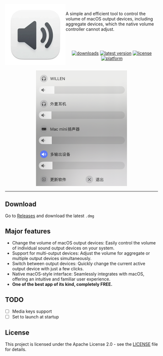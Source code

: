 <img src=".github/icon.png" width="200" alt="App icon" align="left"/>

<div>
<h3></h3>
<p>A simple and efficient tool to control the volume of macOS output devices, including aggregate devices, which the native volume controller cannot adjust.</p>
</div>

<br/><br/>

<div align="center">
<a href="https://github.com/achjqz/SoundChanger/releases"><img src="https://img.shields.io/github/downloads/achjqz/SoundChanger/total.svg?style=flat" alt="downloads"/></a>
<a href="https://github.com/achjqz/SoundChanger/releases"><img src="https://img.shields.io/github/release-pre/achjqz/SoundChanger.svg?style=flat" alt="latest version"/></a>
<a href="https://github.com/achjqz/SoundChanger/blob/main/LICENSE"><img src="https://img.shields.io/github/license/achjqz/SoundChanger.svg?style=flat" alt="license"/></a>
<a href="https://github.com/achjqz/SoundChanger"><img src="https://img.shields.io/badge/platform-macOS-blue.svg?style=flat" alt="platform"/></a>

<br/>
<br/>

<img src=".github/screenshot.png" width="300" alt="Screenshot"/><br/>

</div>

<hr>

## Download

Go to [Releases](https://github.com/achjqz/SoundChanger/releases) and download the latest `.dmg`

## Major features

- Change the volume of macOS output devices: Easily control the volume of individual sound output devices on your system.
- Support for multi-output devices: Adjust the volume for aggregate or multiple output devices simultaneously.
- Switch between output devices: Quickly change the current active output device with just a few clicks.
- Native macOS-style interface: Seamlessly integrates with macOS, offering an intuitive and familiar user experience.
- **One of the best app of its kind, completely FREE.**

## TODO
- [ ] Media keys support
- [ ] Set to launch at startup

## License

This project is licensed under the Apache License 2.0 - see the [LICENSE](LICENSE) file for details.
